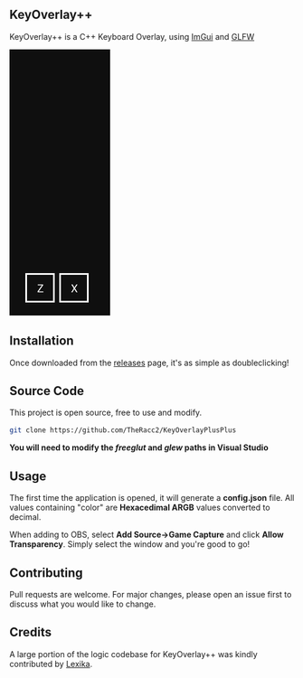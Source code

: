 ## KeyOverlay++

KeyOverlay++ is a C++ Keyboard Overlay, using [ImGui](https://github.com/ocornut/imgui) and [GLFW](https://www.glfw.org/)

![In Action](https://github.com/TheRacc2/KeyOverlayPlusPlus/blob/main/example.gif)
## Installation

Once downloaded from the [releases](https://github.com/TheRacc2/KeyOverlayPlusPlus/releases/tag/v1.0) page, it's as simple as doubleclicking!

## Source Code

This project is open source, free to use and modify.

```bash
git clone https://github.com/TheRacc2/KeyOverlayPlusPlus
```

**You will need to modify the *freeglut* and *glew* paths in Visual Studio**

## Usage

The first time the application is opened, it will generate a **config.json** file. All values containing "color" are **Hexacedimal ARGB** values converted to decimal.

When adding to OBS, select **Add Source->Game Capture** and click **Allow Transparency**. Simply select the window and you're good to go!

## Contributing
Pull requests are welcome. For major changes, please open an issue first to discuss what you would like to change.

## Credits
A large portion of the logic codebase for KeyOverlay++ was kindly contributed by [Lexika](https://github.com/lexika979).

